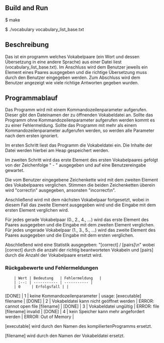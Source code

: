 ## Build and Run

$ make

$ ./vocabulary vocabulary_list_base.txt

## Beschreibung

Das ist ein programm welches Vokabelpaare (ein Wort und dessen Übersetzung in eine andere Sprache) aus einer Datei liest (vocabulary_list_base.txt).
Im Anschluss wird dem Benutzer jeweils ein Element eines Paares ausgegeben und die richtige Übersetzung muss durch den Benutzer eingegeben werden. 
Zum Abschluss wird dem Benutzer angezeigt wie viele richtige Antworten gegeben wurden.

## Programmablauf

Das Programm wird mit einem Kommandozeilenparameter aufgerufen.
Dieser gibt den Dateinamen der zu öffnenden Vokabeldatei an.
Sollte das Programm ohne Kommandozeilenparameter aufgerufen werden kommt es zu einer Fehlermeldung.
Sollte das Programm mit mehr als einem Kommandozeilenparameter aufgerufen werden, so werden alle Parameter nach dem ersten ignoriert.

Im ersten Schritt liest das Programm die Vokabeldatei ein. 
Die Inhalte der Datei werden hierbei am Heap gespeichert werden.

Im zweiten Schritt wird das erste Element des ersten Vokabelpaares gefolgt von der Zeichenfolge " - " ausgegeben und auf eine Benutzereingabe gewartet.

Die vom Benutzer eingegebene Zeichenkette wird mit dem zweiten Element des Vokabelpaares verglichen. 
Stimmen die beiden Zeichenketten überein wird "correct\n" ausgegeben, ansonsten "incorrect\n".

Anschließend wird mit dem nächsten Vokabelpaar fortgesetzt, wobei in diesem Fall das zweite Element ausgegeben wird und die Eingabe mit dem ersten Element verglichen wird.

Für jedes gerade Vokabelpaar (0., 2., 4., ...) wird das erste Element des Paares ausgegeben und die Eingabe mit dem zweiten Element verglichen. 
Für jedes ungerade Vokabelpaar (1., 3., 5., ...) wird das zweite Element des Paares ausgegeben und die Eingabe mit dem ersten verglichen.

Abschließend wird eine Statistik ausgegeben: "[correct] / [pairs]\n" wobei [correct] durch die anzahl der richtig beantworteten Vokabeln und [pairs] durch die Anzahl der Vokabelpaare ersetzt wird.

### Rückgabewerte und Fehlermeldungen

        | Wert | Bedeutung   | Fehlermeldung   |
        | :--: | ----------- | ----------- |
        | 0     | Erfolgsfall | |
[DONE]  | 1    | keine Kommandozeilenparameter   | usage: [executable] filename |
[DONE]  | 2    | Vokabeldatei kann nicht geöffnet werden   | ERROR: cannot open file [filename] |
[DONE]  | 3    | Vokabeldatei ungültig | ERROR: file [filename] invalid |
[DONE]  | 4    | kein Speicher kann mehr angefordert werden | ERROR: Out of Memory |

[executable] wird durch den Namen des kompiliertenProgramms ersetzt.

[filename] wird durch den Namen der Vokabeldatei ersetzt.

